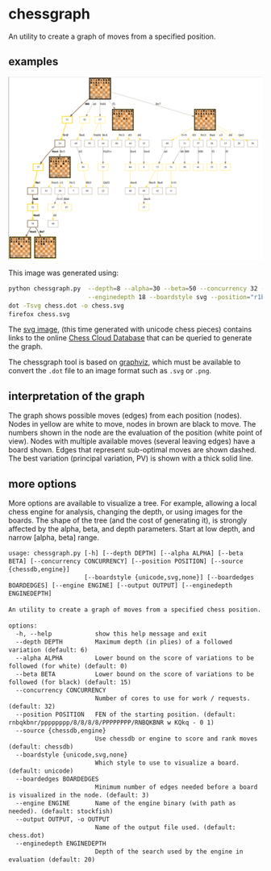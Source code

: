 # chessgraph

An utility to create a graph of moves from a specified position.

## examples

![Spanish](spanish.png)

This image was generated using:

```bash
python chessgraph.py  --depth=8 --alpha=30 --beta=50 --concurrency 32 --source engine --engine stockfish\
                      --enginedepth 18 --boardstyle svg --position="r1bqkbnr/pppp1ppp/2n5/1B2p3/4P3/5N2/PPPP1PPP/RNBQK2R b KQkq - 0 1"
dot -Tsvg chess.dot -o chess.svg
firefox chess.svg
```

The [svg image](https://github.com/vondele/chessgraph/raw/main/spanish.svg), (this time generated with unicode chess pieces) 
contains links to the online [Chess Cloud Database](https://chessdb.cn/queryc_en/) that can be queried to generate the graph. 

The chessgraph tool is based on [graphviz](https://graphviz.org/),
which must be available to convert the `.dot` file to an image format such as `.svg` or `.png`.

## interpretation of the graph

The graph shows possible moves (edges) from each position (nodes).
Nodes in yellow are white to move, nodes in brown are black to move. 
The numbers shown in the node are the evaluation of the position (white point of view).
Nodes with multiple available moves (several leaving edges) have a board shown.
Edges that represent sub-optimal moves are shown dashed.
The best variation (principal variation, PV) is shown with a thick solid line.

## more options

More options are available to visualize a tree. For example, allowing a local chess engine for analysis, changing the depth, or using images for the boards. The shape of the tree (and the cost of generating it), is strongly affected by the alpha, beta, and depth parameters. Start at low depth, and narrow [alpha, beta] range.

```
usage: chessgraph.py [-h] [--depth DEPTH] [--alpha ALPHA] [--beta BETA] [--concurrency CONCURRENCY] [--position POSITION] [--source {chessdb,engine}]
                     [--boardstyle {unicode,svg,none}] [--boardedges BOARDEDGES] [--engine ENGINE] [--output OUTPUT] [--enginedepth ENGINEDEPTH]

An utility to create a graph of moves from a specified chess position.

options:
  -h, --help            show this help message and exit
  --depth DEPTH         Maximum depth (in plies) of a followed variation (default: 6)
  --alpha ALPHA         Lower bound on the score of variations to be followed (for white) (default: 0)
  --beta BETA           Lower bound on the score of variations to be followed (for black) (default: 15)
  --concurrency CONCURRENCY
                        Number of cores to use for work / requests. (default: 32)
  --position POSITION   FEN of the starting position. (default: rnbqkbnr/pppppppp/8/8/8/8/PPPPPPPP/RNBQKBNR w KQkq - 0 1)
  --source {chessdb,engine}
                        Use chessdb or engine to score and rank moves (default: chessdb)
  --boardstyle {unicode,svg,none}
                        Which style to use to visualize a board. (default: unicode)
  --boardedges BOARDEDGES
                        Minimum number of edges needed before a board is visualized in the node. (default: 3)
  --engine ENGINE       Name of the engine binary (with path as needed). (default: stockfish)
  --output OUTPUT, -o OUTPUT
                        Name of the output file used. (default: chess.dot)
  --enginedepth ENGINEDEPTH
                        Depth of the search used by the engine in evaluation (default: 20)

```
